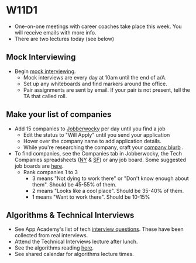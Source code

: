 # W11D1

* One-on-one meetings with career coaches take place this week.  You will receive emails with more info.
* There are two lectures today (see below)

## Mock Interviewing
* Begin [mock interviewing][pair-boarding-index].  
  * Mock interviews are every day at 10am until the end of a/A.
  * Set up any whiteboards and find markers around the office.
  * Pair assignments are sent by email.  If your pair is not present, tell the TA that called roll.

## Make your list of companies
* Add 15 companies to [Jobberwocky][jobberwocky] per day until you find a job
  * Edit the status to "Will Apply" until you send your application
  * Hover over the company name to add application details.
  * While you're researching the company, craft your [company blurb][cover-letter] .
* To find companies, see the Companies tab in Jobberwocky, the Tech Companies spreadsheets ([NY][ny-tech-companies] & [SF][bay-tech-companies]) or any job board.  Some suggested job boards are [here][job-boards].
  * Rank companies 1 to 3
    * 3 means "Not dying to work there" or "Don't know enough about them". Should be 45-55% of them.
    * 2 means "Looks like a cool place". Should be 35-40% of them.
    * 1 means "Want to work there". Should be 10-15%

## Algorithms & Technical Interviews
* See App Academy's list of tech [interview questions][interview-questions].  These have been collected from real interviews.  
* Attend the Technical Interviews lecture after lunch. 
* See the algorithms reading [here][algorithms-curriculum].  
* See shared calendar for algorithms lecture times.



[pair-boarding-index]: ../interview-prep/pairboarding/index.md#index
[jobberwocky]: http://progress.appacademy.io/jobberwocky
[cover-letter]: ../self-presentation/cover_letter.md
[job-boards]: ../mass-applying/job-boards.md
[interview-questions]: https://docs.google.com/a/appacademy.io/spreadsheet/ccc?key=0AnnoREts_wUydHN3UGZfbDZIME1VTEY3Y3pUNWpZZGc#gid=0
[algorithms-curriculum]: https://github.com/appacademy/algorithms-curriculum
[ny-tech-companies]: https://docs.google.com/a/appacademy.io/spreadsheet/ccc?key=0AnnoREts_wUydEk1Z25ER3V4aTdsWjlMRTVmWC1BU2c#gid=0
[bay-tech-companies]: https://docs.google.com/a/appacademy.io/spreadsheet/ccc?key=0AnnoREts_wUydFpJSVZLM25wdmc0Vk56UzEwUzJiY3c#gid=0
